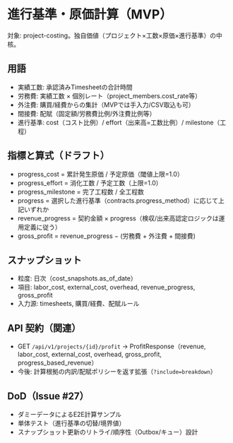 # 進行基準・原価計算（MVP）

対象: project-costing。独自価値（プロジェクト×工数×原価×進行基準）の中核。

## 用語
- 実績工数: 承認済みTimesheetの合計時間
- 労務費: 実績工数 × 個別レート（project_members.cost_rate等）
- 外注費: 購買/経費からの集計（MVPでは手入力/CSV取込も可）
- 間接費: 配賦（固定額/労務費比例/外注費比例等）
- 進行基準: cost（コスト比例）/ effort（出来高=工数比例）/ milestone（工程）

## 指標と算式（ドラフト）
- progress_cost = 累計発生原価 / 予定原価（閾値上限=1.0）
- progress_effort = 消化工数 / 予定工数（上限=1.0）
- progress_milestone = 完了工程数 / 全工程数
- progress = 選択した進行基準（contracts.progress_method）に応じて上記いずれか
- revenue_progress = 契約金額 × progress（検収/出来高認定ロジックは運用定義に従う）
- gross_profit = revenue_progress − (労務費 + 外注費 + 間接費)

## スナップショット
- 粒度: 日次（cost_snapshots.as_of_date）
- 項目: labor_cost, external_cost, overhead, revenue_progress, gross_profit
- 入力源: timesheets, 購買/経費、配賦ルール

## API 契約（関連）
- GET `/api/v1/projects/{id}/profit` → ProfitResponse（revenue, labor_cost, external_cost, overhead, gross_profit, progress_based_revenue）
- 今後: 計算根拠の内訳/配賦ポリシーを返す拡張（`?include=breakdown`）

## DoD（Issue #27）
- ダミーデータによるE2E計算サンプル
- 単体テスト（進行基準の切替/境界値）
- スナップショット更新のリトライ/順序性（Outbox/キュー）設計

